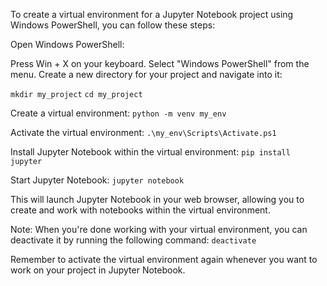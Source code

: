 To create a virtual environment for a Jupyter Notebook project using Windows PowerShell, you can follow these steps:

Open Windows PowerShell:

Press Win + X on your keyboard.
Select "Windows PowerShell" from the menu.
Create a new directory for your project and navigate into it:

```mkdir my_project```
```cd my_project```

Create a virtual environment:
```python -m venv my_env```

Activate the virtual environment:
```.\my_env\Scripts\Activate.ps1```

Install Jupyter Notebook within the virtual environment:
```pip install jupyter```

Start Jupyter Notebook:
```jupyter notebook```

This will launch Jupyter Notebook in your web browser, allowing you to create and work with notebooks within the virtual environment.

Note: When you're done working with your virtual environment, you can deactivate it by running the following command:
```deactivate```

Remember to activate the virtual environment again whenever you want to work on your project in Jupyter Notebook.